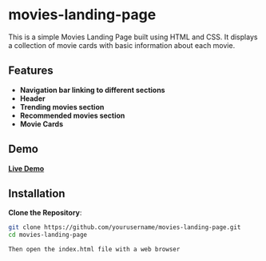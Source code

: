 # movies-landing-page

This is a simple Movies Landing Page built using HTML and CSS. It displays a collection of movie cards with basic information about each movie.

## Features
- **Navigation bar linking to different sections**
- **Header**
- **Trending movies section**
- **Recommended movies section**
- **Movie Cards**

## Demo
[**Live Demo**](https://mustafamk90.github.io/movies-landing-page)

## Installation

 **Clone the Repository**:
   ```bash
   git clone https://github.com/yourusername/movies-landing-page.git
   cd movies-landing-page

Then open the index.html file with a web browser
